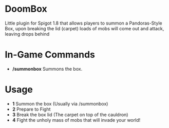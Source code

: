# DoomBox
Little plugin for Spigot 1.8 that allows players to summon a Pandoras-Style Box, upon breaking the lid (carpet) loads of mobs will come out and attack, leaving drops behind

# In-Game Commands
* **/summonbox** Summons the box.

# Usage
* **1** Summon the box (Usually via /summonbox)
* **2** Prepare to Fight
* **3** Break the box lid (The carpet on top of the cauldron)
* **4** Fight the unholy mass of mobs that will invade your world!